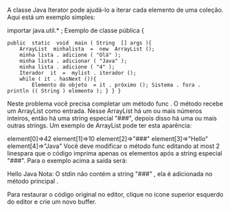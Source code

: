 A classe Java Iterator pode ajudá-lo a iterar cada elemento de uma coleção. Aqui está um exemplo simples:

importar  java.util.* ; 
Exemplo de classe pública  { 

    public  static  void  main ( String  [] args ){ 
        ArrayList  minhalista  =  new  ArrayList (); 
        minha lista . adicione ( "Olá" ); 
        minha lista . adicionar ( "Java" ); 
        minha lista . adicione ( "4" ); 
        Iterador  it  =  mylist . iterador (); 
        while ( it . hasNext ()){ 
            Elemento do objeto  = it . próximo (); Sistema . fora . println (( String ) elemento ); } } }  
            
        
    

Neste problema você precisa completar um método func . O método recebe um ArrayList como entrada. Nesse ArrayList há um ou mais números inteiros, então há uma string especial "###", depois disso há uma ou mais outras strings. Um exemplo de ArrayList pode ter esta aparência:

element[0]=>42
element[1]=>10
element[2]=>"###"
element[3]=>"Hello"
element[4]=>"Java"
Você deve modificar o método func editando at most 2 linespara que o código imprima apenas os elementos após a string especial "###". Para o exemplo acima a saída será:

Hello
Java
Nota: O stdin não contém a string "###" , ela é adicionada no método principal .

Para restaurar o código original no editor, clique no ícone superior esquerdo do editor e crie um novo buffer.